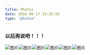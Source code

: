 ```yaml
---
title: Photos
date: 2016-06-17 15:25:55
type: "photos"
---
```



### 以后再说吧！！！


![图片](http://zerone.qiniudn.com/wallpaper/Wally/1151.jpg)![图片](http://zerone.qiniudn.com/wallpaper/Wally/57736.jpg)![图片](http://zerone.qiniudn.com/wallpaper/Wally/3513.jpg)![图片](http://zerone.qiniudn.com/wallpaper/Wally/7318.jpg)![图片](http://zerone.qiniudn.com/wallpaper/Wally/16047.jpg)![图片](http://zerone.qiniudn.com/wallpaper/Wally/184470.jpg)
